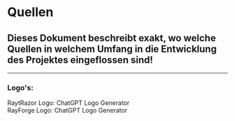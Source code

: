 # Quellen

## Dieses Dokument beschreibt exakt, wo welche Quellen in welchem Umfang in die Entwicklung des Projektes eingeflossen sind!

---

### Logo's:

RaytRazor Logo: ChatGPT Logo Generator<br>
RayForge Logo: ChatGPT Logo Generator<br>
